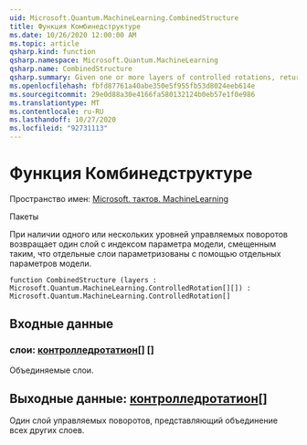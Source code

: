 ```yaml
---
uid: Microsoft.Quantum.MachineLearning.CombinedStructure
title: Функция Комбинедструктуре
ms.date: 10/26/2020 12:00:00 AM
ms.topic: article
qsharp.kind: function
qsharp.namespace: Microsoft.Quantum.MachineLearning
qsharp.name: CombinedStructure
qsharp.summary: Given one or more layers of controlled rotations, returns a single layer with model parameter index shifted such that distinct layers are parameterized by distinct model parameters.
ms.openlocfilehash: fbfd87761a40abe350e5f955fb53d8024eeb614e
ms.sourcegitcommit: 29e0d88a30e4166fa580132124b0eb57e1f0e986
ms.translationtype: MT
ms.contentlocale: ru-RU
ms.lasthandoff: 10/27/2020
ms.locfileid: "92731113"
---
```

# <a name="combinedstructure-function"></a>Функция Комбинедструктуре

Пространство имен: [Microsoft. тактов. MachineLearning](xref:Microsoft.Quantum.MachineLearning)

Пакеты [](https://nuget.org/packages/)


При наличии одного или нескольких уровней управляемых поворотов возвращает один слой с индексом параметра модели, смещенным таким, что отдельные слои параметризованы с помощью отдельных параметров модели.

```qsharp
function CombinedStructure (layers : Microsoft.Quantum.MachineLearning.ControlledRotation[][]) : Microsoft.Quantum.MachineLearning.ControlledRotation[]
```


## <a name="input"></a>Входные данные

### <a name="layers--controlledrotation"></a>слои: [контролледротатион](xref:Microsoft.Quantum.MachineLearning.ControlledRotation)[] []

Объединяемые слои.



## <a name="output--controlledrotation"></a>Выходные данные: [контролледротатион](xref:Microsoft.Quantum.MachineLearning.ControlledRotation)[]

Один слой управляемых поворотов, представляющий объединение всех других слоев.